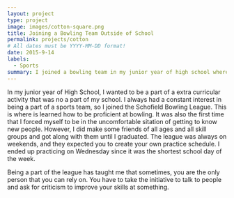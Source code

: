```yaml
---
layout: project
type: project
image: images/cotton-square.png
title: Joining a Bowling Team Outside of School
permalink: projects/cotton
# All dates must be YYYY-MM-DD format!
date: 2015-9-14
labels:
  - Sports
summary: I joined a bowling team in my junior year of high school where I didn't know anyone.
---
```


In my junior year of High School, I wanted to be a part of a extra curricular activity that was no a part of my school. I always had a constant interest in being a part of a sports team, so I joined the Schofield Bowling League. This is where is learned how to be proficient at bowling. It was also the first time that I forced myself to be in the uncomfortable sitation of getting to know new people. However, I did make some friends of all ages and all skill groups and got along with them until I graduated. The league was always on weekends, and they expected you to create your own practice schedule. I ended up practicing on Wednesday since it was the shortest school day of the week.

Being a part of the league has taught me that sometimes, you are the only person that you can rely on. You have to take the initiative to talk to people and ask for criticism to improve your skills at something. 


